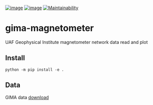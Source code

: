 [![image](https://travis-ci.org/scivision/gima-magnetometer.svg?branch=master)](https://travis-ci.org/scivision/gima-magnetometer)
[![image](https://coveralls.io/repos/github/scivision/gima-magnetometer/badge.svg?branch=master)](https://coveralls.io/github/scivision/gima-magnetometer?branch=master)
[![Maintainability](https://api.codeclimate.com/v1/badges/952d590769b6bee31551/maintainability)](https://codeclimate.com/github/scivision/gima-magnetometer/maintainability)

# gima-magnetometer

UAF Geophysical Institute magnetometer network data read and plot

## Install

    python -m pip install -e .

## Data


GIMA data [download](http://www.gi.alaska.edu/magnetometer/archive)

